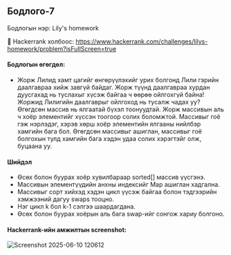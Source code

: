 

## Бодлого-7
Бодлогын нэр: Lily's homework

🔗 Hackerrank холбоос: https://www.hackerrank.com/challenges/lilys-homework/problem?isFullScreen=true

#### Бодлогын өгөгдөл:

- Жорж Лилид хамт цагийг өнгөрүүлэхийг урих болгонд Лили гэрийн даалгавраа хийж завгүй байдаг. Жорж түүнд даалгавраа хурдан дуусгахад нь туслахыг хүсэж байгаа ч өөрөө ойлгохгүй байна! Жоржид Лилигийн даалгаврыг ойлгоход нь тусалж чадах уу? Өгөгдсөн массив нь ялгаатай бүхэл тоонуудтай. Жорж массивын аль ч хоёр элементийг хүссэн тоогоор солих боломжтой. Массивыг гоё гэж нэрлэдэг, хэрэв хөрш хоёр элементийн ялгааны нийлбэр хамгийн бага бол. Өгөгдсөн массивыг ашиглан, массивыг гоё болгохын тулд хамгийн бага хэдэн удаа солих хэрэгтэйг олж, буцаана уу.

#### Шийдэл
- Өсөх болон буурах хоёр хувилбараар sorted[] массив үүсгэнэ.
- Массивын элементүүдийн анхны индексийг Map ашиглан хадгална.
- Массивыг сорт хийхэд хэдэн цикл үүсэж байгаа болон тэдгээрийн хэмжээний дагуу swaps тооцно.
- Нэг цикл k бол k-1 сэлгээ шаардагдана.
- Өсөх болон буурах хоёрын аль бага swap-ийг сонгож хариу болгоно.

#### Hackerrank-ийн амжилтын screenshot:
![Screenshot 2025-06-10 120612](https://github.com/user-attachments/assets/620e31cc-8786-4283-8b97-9d8525479ed0)
